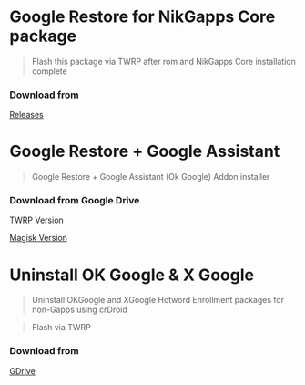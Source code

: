 # Google Restore for NikGapps Core package

> Flash this package via TWRP after rom and NikGapps Core installation complete

### Download from
 [Releases](https://github.com/PycmShoma/NikGappsCore_RestoreAddon/releases/tag/1.0)
#
#
# Google Restore + Google Assistant
> Google Restore + Google Assistant (Ok Google) Addon installer

### Download from Google Drive 
 [TWRP Version](https://drive.google.com/file/d/1YD6t_99hgJimFGXCekSniqO6LP1C2wSE/view?usp=drivesdk)

 [Magisk Version](https://drive.google.com/file/d/1vmIzVJuK4GRga7BczEB5wjJWu_V2vwjZ/view?usp=drivesdk)
#
#
# Uninstall OK Google & X Google
> Uninstall OKGoogle and XGoogle Hotword Enrollment packages for non-Gapps using crDroid

> Flash via TWRP
### Download from
 [GDrive](https://drive.google.com/file/d/1PPL09rEgQM8HZ8_PAOlCzFArBv4c9L8f/view?usp=drivesdk)

<!--
![All Releases](https://img.shields.io/github/downloads/PycmShoma/RestoreAddon_NikGappsCore/total?label=Downloads%20%28All%20Releases%29&style=social)
-->
